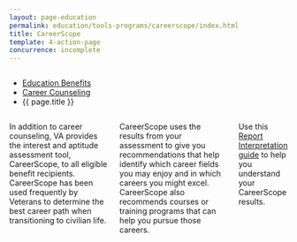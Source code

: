 ```yaml
---
layout: page-education
permalink: education/tools-programs/careerscope/index.html
title: CareerScope
template: 4-action-page
concurrence: incomplete
---
```


<div class="splash" markdown="0">
<div class="row" markdown="0">
<div class="small-12 columns" markdown="0">

<ul class="breadcrumbs" role="menubar" aria-label="Primary">
<li class="parent"><a href="/education/">Education Benefits</a></li>
<li class="parent"><a href="/education/tools-programs/">Career Counseling</a></li>
<li class="active">{{ page.title }}</li>
</ul>

</div>
</div>
</div>

<div class="main" role="main" markdown="0">

<!--<div class="action-bar">
  <div class="row">
    <div class="small-12 columns">

    </div>
  </div>
</div>-->

<div class="section one" markdown="0">
<div class="primary" markdown="0">
<div class="row" markdown="0">
<div class="small-12 columns" markdown="1">

In addition to career counseling, VA provides the interest and aptitude assessment tool, CareerScope, to all eligible benefit recipients. CareerScope has been used frequently by Veterans to determine the best career path when transitioning to civilian life.

CareerScope uses the results from your assessment to give you recommendations that help identify which career fields you may enjoy and in which careers you might excel. CareerScope also recommends courses or training programs that can help you pursue those careers.

Use this [Report Interpretation guide](http://www.benefits.va.gov/gibill/docs/job_aids/CareerScope_Report_Interpretation.pdf) to help you understand your CareerScope results.


</div>
</div>
</div>


</div>
